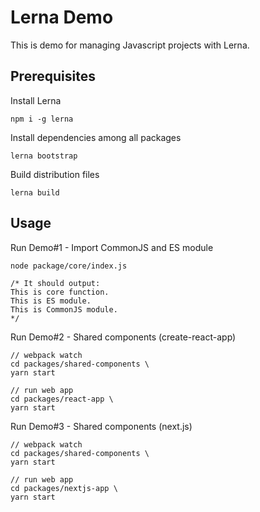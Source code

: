 # Lerna Demo

This is demo for managing Javascript projects with Lerna.

## Prerequisites

Install Lerna

```
npm i -g lerna
```

Install dependencies among all packages

```
lerna bootstrap
```

Build distribution files

```
lerna build
```

## Usage

Run Demo#1 - Import CommonJS and ES module

```
node package/core/index.js

/* It should output:
This is core function.
This is ES module.
This is CommonJS module.
*/
```

Run Demo#2 - Shared components (create-react-app)

```
// webpack watch
cd packages/shared-components \
yarn start

// run web app
cd packages/react-app \
yarn start
```

Run Demo#3 - Shared components (next.js)

```
// webpack watch
cd packages/shared-components \
yarn start

// run web app
cd packages/nextjs-app \
yarn start
```
